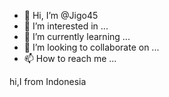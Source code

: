 - 👋 Hi, I’m @Jigo45
- 👀 I’m interested in ...
- 🌱 I’m currently learning ...
- 💞️ I’m looking to collaborate on ...
- 📫 How to reach me ...

<!---
Jigo45/Jigo45 is a ✨ special ✨ repository because its `README.md` (this file) appears on your GitHub profile.
You can click the Preview link to take a look at your changes.
--->hi,I from Indonesia

